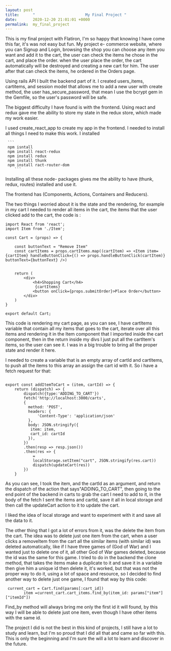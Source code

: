 ```yaml
---
layout: post
title:      "                      My Final Project "
date:       2020-12-20 21:01:01 +0000
permalink:  my_final_project
---
```



This is my final project with Flatiron, I'm so happy that knowing I have come this far, it's was not easy but fun. My project e- commerce website, where you can Signup and Login, browsing the shop you can choose any item you want and add it to the cart, the user can check the items he chose in the cart, and place the order. when the user place the order, the cart automatically will be destroyed and creating a new cart for him. The user after that can check the items, he ordered in the Orders page. 

Using rails API I built the backend part of it. I created users_items, cartitems, and session model that allows me to add a new user with create method, the user has_secure_password, that mean I use the bcrypt gem in the Gemfile, so the user's password will be safe. 

The biggest difficulty I have found is with the frontend. Using react and redux gave me the ability to store my state in the redux store, which made my work easier. 

I used create_react_app to create my app in the frontend. I needed to install all things I need to make this work. I installed 
		 
	 ``` 
	 npm isntall 
	 npm install react-redux
	 npm install redux 
	 npm install thunk 
	 npm install ract-router-dom
		```
		
Installing all these node- packages gives me the ability to have (thunk, redux, routes) installed and use it.  

The frontend has (Components, Actions, Containers and Reducers).  

  

The two things I worried about it is the state and the rendering, for example in my cart I needed to render all items in the cart, the items that the user clicked add to the cart, the code is : 
```
import React from 'react';
import Item from './Item';

const Cart = (props) => {
   
    const buttonText = "Remove Item"
    const cartItems = props.cartItems.map((cartItem) => <Item item={cartItem} handleButtonClick={() => props.handleButtonClick(cartItem)} buttonText={buttonText} />)
    
    
    return (
        <div> 
            <h4>Shopping Cart</h4>
             {cartItems}
            <button onClick={props.submitOrder}>Place Order</button>
        </div>
    )
}

export default Cart;
```

This code is rendering my cart page, as you can see, I have cartItems variable that contain all my items that goes to the cart, iterate over all this items and rendering it in the Item component that I imported inside the cart component, then in the return inside my divs I just put all the cartItem's items, so the user can see it. I was in a big trouble to bring all the proper state and render it here.  

I needed to create a variable that is an empty array of cartId and cartItems, to push all the items to this array an assign the cart id with it. So i have a fetch request for that: 
```

export const addItemToCart = (item, cartId) => {
    return (dispatch) => {
        dispatch({type:'ADDING_TO_CART'})
        fetch('http://localhost:3000/carts', 
        {
          method: 'POST', 
          headers: {
              'Content-Type': 'application/json'
          },
          body: JSON.stringify({
           item: item,
           cart_id: cartId
          }),
        })
        .then(resp => resp.json())
        .then(res => {
            =
            localStorage.setItem("cart", JSON.stringify(res.cart))
            dispatch(updateCart(res))
        })
    }
```

As you can see, I took the item, and the cartId as an argument, and return the dispatch of the action that says"ADDING_TO_CART", then going to the end point of the backend in carts to grab the cart I need to add to it, in the body of the fetch I sent the items and cartId, save it all in local storage and then call the updateCart action to it to update the cart.  

I liked the idea of local storage and want to experiment with it and save all the data to it.  

  

The other thing that I got a lot of errors from it, was the delete the item from the cart. The idea was to delete just one item from the cart, when a user clicks a removeItem from the cart all the similar items (with similar id) was deleted automatically, like if I have three games of (God of War) and I wanted just to delete one of it, all other God of War games deleted, because the id was the same for this game. I tried to do in the backend the clone method, that takes the items make a duplicate to it and save it in a variable then give him a unique id then delete it, it's worked, but that was not the proper way to do it, using a lot of space and resource, so I decided to find another way to delete just one game, I found that way by this code: 
```
 current_cart = Cart.find(params[:cart_id])
        item =current_cart.cart_items.find_by(item_id: params["item"]["itemId"])
```
Find_by method will always bring me only the first id it will found, by this way I will be able to delete just one item, even though I have other items with the same id.  

  

The project I did is not the best in this kind of projects, I still have a lot to study and learn, but I'm so proud that I did all that and came so far with this. This is only the beginning and I'm sure the will a lot to learn and discover in the future. 

			 
			 

